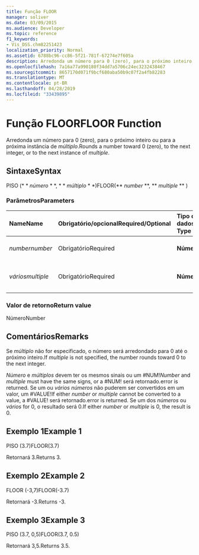 ```yaml
---
title: Função FLOOR
manager: soliver
ms.date: 03/09/2015
ms.audience: Developer
ms.topic: reference
f1_keywords:
- Vis_DSS.chm82251423
localization_priority: Normal
ms.assetid: 6788bc96-cc86-5f21-781f-67274e7f605a
description: Arredonda um número para 0 (zero), para o próximo inteiro ou para a próxima instância de múltiplo.
ms.openlocfilehash: 7a16a77a990180f34dd7a5706c24ec3232438467
ms.sourcegitcommit: 8657170d071f9bcf680aba50b9c07f2a4fb82283
ms.translationtype: MT
ms.contentlocale: pt-BR
ms.lasthandoff: 04/28/2019
ms.locfileid: "33439895"
---
```

# <a name="floor-function"></a><span data-ttu-id="c6bc3-103">Função FLOOR</span><span class="sxs-lookup"><span data-stu-id="c6bc3-103">FLOOR Function</span></span>

<span data-ttu-id="c6bc3-104">Arredonda um número para 0 (zero), para o próximo inteiro ou para a próxima instância de _múltiplo_.</span><span class="sxs-lookup"><span data-stu-id="c6bc3-104">Rounds a number toward 0 (zero), to the next integer, or to the next instance of  _multiple_.</span></span>
  
## <a name="syntax"></a><span data-ttu-id="c6bc3-105">Sintaxe</span><span class="sxs-lookup"><span data-stu-id="c6bc3-105">Syntax</span></span>

<span data-ttu-id="c6bc3-106">PISO (\* \* *número* \* \*, \* \* *múltiplo* \* \*)</span><span class="sxs-lookup"><span data-stu-id="c6bc3-106">FLOOR(\*\* *number* \*\*, \*\* *multiple* \*\* )</span></span> 
  
### <a name="parameters"></a><span data-ttu-id="c6bc3-107">Parâmetros</span><span class="sxs-lookup"><span data-stu-id="c6bc3-107">Parameters</span></span>

|<span data-ttu-id="c6bc3-108">**Name**</span><span class="sxs-lookup"><span data-stu-id="c6bc3-108">**Name**</span></span>|<span data-ttu-id="c6bc3-109">**Obrigatório/opcional**</span><span class="sxs-lookup"><span data-stu-id="c6bc3-109">**Required/Optional**</span></span>|<span data-ttu-id="c6bc3-110">**Tipo de dados**</span><span class="sxs-lookup"><span data-stu-id="c6bc3-110">**Data Type**</span></span>|<span data-ttu-id="c6bc3-111">**Descrição**</span><span class="sxs-lookup"><span data-stu-id="c6bc3-111">**Description**</span></span>|
|:-----|:-----|:-----|:-----|
| <span data-ttu-id="c6bc3-112">_number_</span><span class="sxs-lookup"><span data-stu-id="c6bc3-112">_number_</span></span> <br/> |<span data-ttu-id="c6bc3-113">Obrigatório</span><span class="sxs-lookup"><span data-stu-id="c6bc3-113">Required</span></span>  <br/> |<span data-ttu-id="c6bc3-114">**Número**</span><span class="sxs-lookup"><span data-stu-id="c6bc3-114">**Number**</span></span> <br/> |<span data-ttu-id="c6bc3-115">O número a ser arredondado.</span><span class="sxs-lookup"><span data-stu-id="c6bc3-115">The number to round.</span></span>  <br/> |
| <span data-ttu-id="c6bc3-116">_vários_</span><span class="sxs-lookup"><span data-stu-id="c6bc3-116">_multiple_</span></span> <br/> |<span data-ttu-id="c6bc3-117">Obrigatório</span><span class="sxs-lookup"><span data-stu-id="c6bc3-117">Required</span></span>  <br/> |<span data-ttu-id="c6bc3-118">**Número**</span><span class="sxs-lookup"><span data-stu-id="c6bc3-118">**Number**</span></span> <br/> |<span data-ttu-id="c6bc3-119">O múltiplo para o qual arredondar.</span><span class="sxs-lookup"><span data-stu-id="c6bc3-119">The multiple to which to round.</span></span>  <br/> |
   
### <a name="return-value"></a><span data-ttu-id="c6bc3-120">Valor de retorno</span><span class="sxs-lookup"><span data-stu-id="c6bc3-120">Return value</span></span>

<span data-ttu-id="c6bc3-121">Número</span><span class="sxs-lookup"><span data-stu-id="c6bc3-121">Number</span></span>
  
## <a name="remarks"></a><span data-ttu-id="c6bc3-122">Comentários</span><span class="sxs-lookup"><span data-stu-id="c6bc3-122">Remarks</span></span>

<span data-ttu-id="c6bc3-123">Se _múltiplo_ não for especificado, o número será arredondado para 0 até o próximo inteiro.</span><span class="sxs-lookup"><span data-stu-id="c6bc3-123">If  _multiple_ is not specified, the number rounds toward 0 to the next integer.</span></span> 
  
 <span data-ttu-id="c6bc3-124">_Número_ e _múltiplos_ devem ter os mesmos sinais ou um #NUM!</span><span class="sxs-lookup"><span data-stu-id="c6bc3-124">_Number_ and  _multiple_ must have the same signs, or a #NUM!</span></span> <span data-ttu-id="c6bc3-125">será retornado.</span><span class="sxs-lookup"><span data-stu-id="c6bc3-125">error is returned.</span></span> <span data-ttu-id="c6bc3-126">Se um ou _vários_ _números_ não puderem ser convertidos em um valor, um #VALUE!</span><span class="sxs-lookup"><span data-stu-id="c6bc3-126">If either  _number_ or  _multiple_ cannot be converted to a value, a #VALUE!</span></span> <span data-ttu-id="c6bc3-127">será retornado.</span><span class="sxs-lookup"><span data-stu-id="c6bc3-127">error is returned.</span></span> <span data-ttu-id="c6bc3-128">Se um dos _números_ ou _vários_ for 0, o resultado será 0.</span><span class="sxs-lookup"><span data-stu-id="c6bc3-128">If either  _number_ or  _multiple_ is 0, the result is 0.</span></span> 
  
## <a name="example-1"></a><span data-ttu-id="c6bc3-129">Exemplo 1</span><span class="sxs-lookup"><span data-stu-id="c6bc3-129">Example 1</span></span>

<span data-ttu-id="c6bc3-130">PISO (3.7)</span><span class="sxs-lookup"><span data-stu-id="c6bc3-130">FLOOR(3.7)</span></span>
  
<span data-ttu-id="c6bc3-131">Retornará 3.</span><span class="sxs-lookup"><span data-stu-id="c6bc3-131">Returns 3.</span></span>
  
## <a name="example-2"></a><span data-ttu-id="c6bc3-132">Exemplo 2</span><span class="sxs-lookup"><span data-stu-id="c6bc3-132">Example 2</span></span>

<span data-ttu-id="c6bc3-133">FLOOR (-3,7)</span><span class="sxs-lookup"><span data-stu-id="c6bc3-133">FLOOR(-3.7)</span></span>
  
<span data-ttu-id="c6bc3-134">Retornará -3.</span><span class="sxs-lookup"><span data-stu-id="c6bc3-134">Returns -3.</span></span>
  
## <a name="example-3"></a><span data-ttu-id="c6bc3-135">Exemplo 3</span><span class="sxs-lookup"><span data-stu-id="c6bc3-135">Example 3</span></span>

<span data-ttu-id="c6bc3-136">PISO (3.7, 0,5)</span><span class="sxs-lookup"><span data-stu-id="c6bc3-136">FLOOR(3.7, 0.5)</span></span>
  
<span data-ttu-id="c6bc3-137">Retornará 3,5.</span><span class="sxs-lookup"><span data-stu-id="c6bc3-137">Returns 3.5.</span></span>
  

